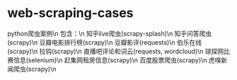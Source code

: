 # web-scraping-cases
python爬虫案例\n
包含：\n
知乎live爬虫(scrapy-splash)\n
知乎问答爬虫(scrapy)\n
豆瓣电影排行榜(scrapy)\n
豆瓣影评(requests)\n
伯乐在线(scrapy)\n
拉钩(scrapy)\n
直播吧评论和词云(requests, wordcloud)\n
球探网比赛信息(selenium)\n
赶集网租房信息(scrapy)\n
百度股票爬虫(scrapy)\n
虎嗅新闻爬虫(scrapy)\n
